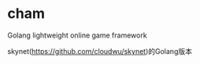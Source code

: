 # cham
Golang lightweight online game framework

skynet(https://github.com/cloudwu/skynet)的Golang版本
